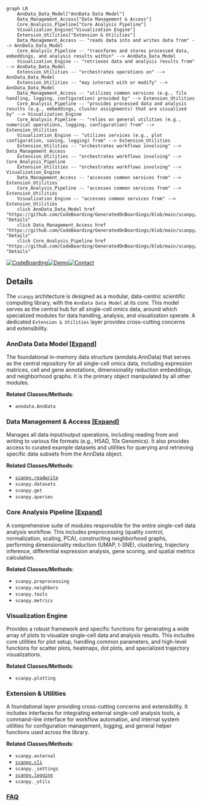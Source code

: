 ```mermaid
graph LR
    AnnData_Data_Model["AnnData Data Model"]
    Data_Management_Access["Data Management & Access"]
    Core_Analysis_Pipeline["Core Analysis Pipeline"]
    Visualization_Engine["Visualization Engine"]
    Extension_Utilities["Extension & Utilities"]
    Data_Management_Access -- "reads data into and writes data from" --> AnnData_Data_Model
    Core_Analysis_Pipeline -- "transforms and stores processed data, embeddings, and analysis results within" --> AnnData_Data_Model
    Visualization_Engine -- "retrieves data and analysis results from" --> AnnData_Data_Model
    Extension_Utilities -- "orchestrates operations on" --> AnnData_Data_Model
    Extension_Utilities -- "may interact with or modify" --> AnnData_Data_Model
    Data_Management_Access -- "utilizes common services (e.g., file handling, logging, configuration) provided by" --> Extension_Utilities
    Core_Analysis_Pipeline -- "provides processed data and analysis results (e.g., embeddings, cluster assignments) that are visualized by" --> Visualization_Engine
    Core_Analysis_Pipeline -- "relies on general utilities (e.g., numerical operations, logging, configuration) from" --> Extension_Utilities
    Visualization_Engine -- "utilizes services (e.g., plot configuration, saving, logging) from" --> Extension_Utilities
    Extension_Utilities -- "orchestrates workflows involving" --> Data_Management_Access
    Extension_Utilities -- "orchestrates workflows involving" --> Core_Analysis_Pipeline
    Extension_Utilities -- "orchestrates workflows involving" --> Visualization_Engine
    Data_Management_Access -- "accesses common services from" --> Extension_Utilities
    Core_Analysis_Pipeline -- "accesses common services from" --> Extension_Utilities
    Visualization_Engine -- "accesses common services from" --> Extension_Utilities
    click AnnData_Data_Model href "https://github.com/CodeBoarding/GeneratedOnBoardings/blob/main/scanpy/AnnData_Data_Model.md" "Details"
    click Data_Management_Access href "https://github.com/CodeBoarding/GeneratedOnBoardings/blob/main/scanpy/Data_Management_Access.md" "Details"
    click Core_Analysis_Pipeline href "https://github.com/CodeBoarding/GeneratedOnBoardings/blob/main/scanpy/Core_Analysis_Pipeline.md" "Details"
```

[![CodeBoarding](https://img.shields.io/badge/Generated%20by-CodeBoarding-9cf?style=flat-square)](https://github.com/CodeBoarding/CodeBoarding)[![Demo](https://img.shields.io/badge/Try%20our-Demo-blue?style=flat-square)](https://www.codeboarding.org/demo)[![Contact](https://img.shields.io/badge/Contact%20us%20-%20contact@codeboarding.org-lightgrey?style=flat-square)](mailto:contact@codeboarding.org)

## Details

The `scanpy` architecture is designed as a modular, data-centric scientific computing library, with the `AnnData Data Model` at its core. This model serves as the central hub for all single-cell omics data, around which specialized modules for data handling, analysis, and visualization operate. A dedicated `Extension & Utilities` layer provides cross-cutting concerns and extensibility.

### AnnData Data Model [[Expand]](./AnnData_Data_Model.md)
The foundational in-memory data structure (anndata.AnnData) that serves as the central repository for all single-cell omics data, including expression matrices, cell and gene annotations, dimensionality reduction embeddings, and neighborhood graphs. It is the primary object manipulated by all other modules.


**Related Classes/Methods**:

- `anndata.AnnData`


### Data Management & Access [[Expand]](./Data_Management_Access.md)
Manages all data input/output operations, including reading from and writing to various file formats (e.g., H5AD, 10x Genomics). It also provides access to curated example datasets and utilities for querying and retrieving specific data subsets from the AnnData object.


**Related Classes/Methods**:

- <a href="https://github.com/scverse/scanpy/blob/main/src/scanpy/readwrite.py" target="_blank" rel="noopener noreferrer">`scanpy.readwrite`</a>
- `scanpy.datasets`
- `scanpy.get`
- `scanpy.queries`


### Core Analysis Pipeline [[Expand]](./Core_Analysis_Pipeline.md)
A comprehensive suite of modules responsible for the entire single-cell data analysis workflow. This includes preprocessing (quality control, normalization, scaling, PCA), constructing neighborhood graphs, performing dimensionality reduction (UMAP, t-SNE), clustering, trajectory inference, differential expression analysis, gene scoring, and spatial metrics calculation.


**Related Classes/Methods**:

- `scanpy.preprocessing`
- `scanpy.neighbors`
- `scanpy.tools`
- `scanpy.metrics`


### Visualization Engine
Provides a robust framework and specific functions for generating a wide array of plots to visualize single-cell data and analysis results. This includes core utilities for plot setup, handling common parameters, and high-level functions for scatter plots, heatmaps, dot plots, and specialized trajectory visualizations.


**Related Classes/Methods**:

- `scanpy.plotting`


### Extension & Utilities
A foundational layer providing cross-cutting concerns and extensibility. It includes interfaces for integrating external single-cell analysis tools, a command-line interface for workflow automation, and internal system utilities for configuration management, logging, and general helper functions used across the library.


**Related Classes/Methods**:

- `scanpy.external`
- <a href="https://github.com/scverse/scanpy/blob/main/src/scanpy/cli.py" target="_blank" rel="noopener noreferrer">`scanpy.cli`</a>
- `scanpy._settings`
- <a href="https://github.com/scverse/scanpy/blob/main/src/scanpy/logging.py" target="_blank" rel="noopener noreferrer">`scanpy.logging`</a>
- `scanpy._utils`




### [FAQ](https://github.com/CodeBoarding/GeneratedOnBoardings/tree/main?tab=readme-ov-file#faq)